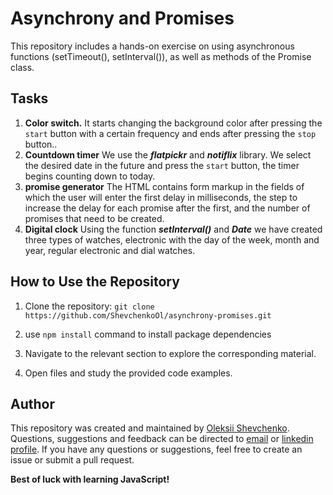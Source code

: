 # Asynchrony and Promises
This repository includes a hands-on exercise on using asynchronous functions (setTimeout(), setInterval()), as well as methods of the Promise class.

## Tasks

1. **Color switch.**
It starts changing the background color after pressing the ```start``` button with a certain frequency and ends after pressing the ```stop``` button..
2. **Countdown timer**
We use the __*flatpickr*__ and __*notiflix*__ library. We select the desired date in the future and press the ```start``` button, the timer begins counting down to today.
3. **promise generator**
The HTML contains form markup in the fields of which the user will enter the first delay in milliseconds, the step to increase the delay for each promise after the first, and the number of promises that need to be created.
4. **Digital clock**
Using the function __*setInterval()*__ and __*Date*__ we have created three types of watches, electronic with the day of the week, month and year, regular electronic and dial watches.

## How to Use the Repository

1. Clone the repository: `git clone https://github.com/ShevchenkoOl/asynchrony-promises.git`

2. use ```npm install``` command to install package dependencies

3. Navigate to the relevant section to explore the corresponding material.

4. Open files and study the provided code examples.

## Author
This repository was created and maintained by [Oleksii Shevchenko](https://shevchenkool.github.io/portfolio/). Questions, suggestions and feedback can be directed to [email](uzlabini@gmail.com) or [linkedin profile](linkedin.com/in/oleksii-shevchenko-535ab61b8).
If you have any questions or suggestions, feel free to create an issue or submit a pull request.

**Best of luck with learning JavaScript!**
